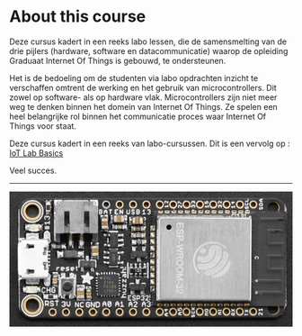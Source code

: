# About this course



Deze cursus kadert in een reeks labo lessen, die de samensmelting van de drie pijlers (hardware, software en datacommunicatie) waarop de opleiding Graduaat Internet Of Things is gebouwd, te ondersteunen. 

Het is de bedoeling om de studenten via labo opdrachten inzicht te verschaffen omtrent de werking en het gebruik van microcontrollers. Dit zowel op software- als op hardware vlak. Microcontrollers zijn niet meer weg te denken binnen het domein van Internet Of Things. Ze spelen een heel belangrijke rol binnen het communicatie proces waar Internet Of Things voor staat.

Deze cursus kadert in een reeks van labo-cursussen. Dit is een vervolg op : [IoT Lab Basics](https://iot-lab-basic.netlify.app/)

Veel succes.

***

![example image](./images/hero.jpg "ESP32.")